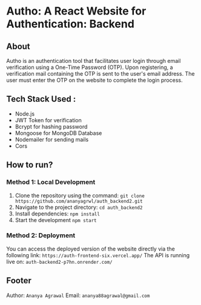 # Autho: A React Website for Authentication: Backend

## About
Autho is an authentication tool that facilitates user login through email verification using a One-Time Password (OTP). Upon registering, a verification mail containing the OTP is sent to the user's email address. The user must enter the OTP on the website to complete the login process.

## Tech Stack Used :
<ul>
    <li>Node.js</li>
    <li>JWT Token for verification</li>
    <li>Bcrypt for hashing password</li>
    <li>Mongoose for MongoDB Database</li>
    <li>Nodemailer for sending mails</li>
    <li>Cors</li>
</ul>

## How to run?
### Method 1: Local Development
1. Clone the repository using the command: `git clone https://github.com/ananyagrwl/auth_backend2.git`
2. Navigate to the project directory: `cd auth_backend2`
3. Install dependencies: `npm install`
4. Start the development `npm start`

### Method 2: Deployment
You can access the deployed version of the website directly via the following link: `https://auth-frontend-six.vercel.app/`
The API is running live on: `auth-backend2-p7hn.onrender.com/`


## Footer
Author: `Ananya Agrawal`
Email: `ananya88agrawal@gmail.com`
